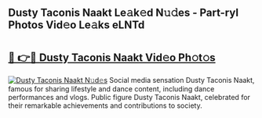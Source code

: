 ## Dusty Taconis Naakt Le𝚊k𝚎d N𝚞𝚍es - Part-ryI Photos Vid𝚎o Le𝚊ks eLNTd

# <h2><a href="http://fb1q9s.evod.top/?m=Dusty+Taconis+Naakt">🔗 👉🔴 Dusty Taconis Naakt Vid𝚎o Ph𝚘t𝚘s</a></h2>

[![Dusty Taconis Naakt N𝚞d𝚎s](https://i.imgur.com/8V9OHl7.gif)](http://fb1q9s.evod.top/?m=Dusty+Taconis+Naakt)
Social media sensation Dusty Taconis Naakt, famous for sharing lifestyle and dance content, including dance performances and vlogs. Public figure Dusty Taconis Naakt, celebrated for their remarkable achievements and contributions to society. 
